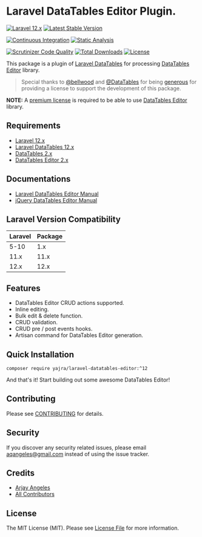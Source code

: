 # Laravel DataTables Editor Plugin.

[![Laravel 12.x](https://img.shields.io/badge/Laravel-12.x-orange.svg)](http://laravel.com)
[![Latest Stable Version](https://img.shields.io/packagist/v/yajra/laravel-datatables-editor.svg)](https://packagist.org/packages/yajra/laravel-datatables-editor)

[![Continuous Integration](https://github.com/yajra/laravel-datatables-editor/actions/workflows/continuous-integration.yml/badge.svg)](https://github.com/yajra/laravel-datatables-editor/actions/workflows/continuous-integration.yml)
[![Static Analysis](https://github.com/yajra/laravel-datatables-editor/actions/workflows/static-analysis.yml/badge.svg)](https://github.com/yajra/laravel-datatables-editor/actions/workflows/static-analysis.yml)

[![Scrutinizer Code Quality](https://scrutinizer-ci.com/g/yajra/laravel-datatables-editor/badges/quality-score.png?b=master)](https://scrutinizer-ci.com/g/yajra/laravel-datatables-editor/?branch=master)
[![Total Downloads](https://img.shields.io/packagist/dt/yajra/laravel-datatables-editor.svg)](https://packagist.org/packages/yajra/laravel-datatables-editor)
[![License](https://img.shields.io/github/license/mashape/apistatus.svg)](https://packagist.org/packages/yajra/laravel-datatables-editor)

This package is a plugin of [Laravel DataTables](https://github.com/yajra/laravel-datatables) for processing [DataTables Editor](https://editor.datatables.net/) library.

> Special thanks to [@bellwood](https://github.com/bellwood) and [@DataTables](https://github.com/datatables) for being [generous](https://github.com/yajra/laravel-datatables/issues/1548) for providing a license to support the development of this package.

**NOTE:** A [premium license](https://editor.datatables.net/purchase/index) is required to be able to use [DataTables Editor](https://editor.datatables.net/) library.

## Requirements

- [Laravel 12.x](https://github.com/laravel/framework)
- [Laravel DataTables 12.x](https://github.com/yajra/laravel-datatables)
- [DataTables 2.x](https://datatables.net)
- [DataTables Editor 2.x](https://editor.datatables.net)

## Documentations

- [Laravel DataTables Editor Manual](https://yajrabox.com/docs/laravel-datatables/editor-installation)
- [jQuery DataTables Editor Manual](https://editor.datatables.net/manual/index)

## Laravel Version Compatibility

| Laravel | Package |
|:--------|:--------|
| 5-10    | 1.x     |
| 11.x    | 11.x    |
| 12.x    | 12.x    |

## Features

- DataTables Editor CRUD actions supported.
- Inline editing.
- Bulk edit & delete function.
- CRUD validation.
- CRUD pre / post events hooks.
- Artisan command for DataTables Editor generation.

## Quick Installation

`composer require yajra/laravel-datatables-editor:^12`

And that's it! Start building out some awesome DataTables Editor!

## Contributing

Please see [CONTRIBUTING](https://github.com/yajra/laravel-datatables-editor/blob/master/.github/CONTRIBUTING.md) for details.

## Security

If you discover any security related issues, please email [aqangeles@gmail.com](mailto:aqangeles@gmail.com) instead of using the issue tracker.

## Credits

- [Arjay Angeles](https://github.com/yajra)
- [All Contributors](https://github.com/yajra/laravel-datatables-editor/graphs/contributors)

## License

The MIT License (MIT). Please see [License File](https://github.com/yajra/laravel-datatables-editor/blob/master/LICENSE.md) for more information.
